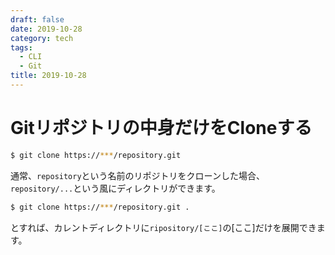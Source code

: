 ```yaml
---
draft: false
date: 2019-10-28
category: tech
tags:
  - CLI
  - Git
title: 2019-10-28
---
```


# Gitリポジトリの中身だけをCloneする

```sh
$ git clone https://***/repository.git
```

通常、`repository`という名前のリポジトリをクローンした場合、`repository/...`という風にディレクトリができます。

```sh
$ git clone https://***/repository.git .
```

とすれば、カレントディレクトリに`ripository/[ここ]`の[ここ]だけを展開できます。

